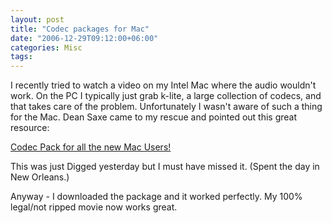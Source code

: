 ```yaml
---
layout: post
title: "Codec packages for Mac"
date: "2006-12-29T09:12:00+06:00"
categories: Misc 
tags: 
---
```


I recently tried to watch a video on my Intel Mac where the audio wouldn't work. On the PC I typically just grab k-lite, a large collection of codecs, and that takes care of the problem. Unfortunately I wasn't aware of such a thing for the Mac. Dean Saxe came to my rescue and pointed out this great resource:

<a href="http://www.jacknjake.com/2006/12/27/codec-pack-for-all-the-new-mac-users/">Codec Pack for all the new Mac Users!</a>

This was just Digged yesterday but I must have missed it. (Spent the day in New Orleans.)

Anyway - I downloaded the package and it worked perfectly. My 100% legal/not ripped movie now works great.